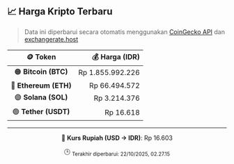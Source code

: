 

<!-- HARGA_KRIPTO -->
## 📈 Harga Kripto Terbaru

> Data ini diperbarui secara otomatis menggunakan [CoinGecko API](https://www.coingecko.com/) dan [exchangerate.host](https://exchangerate.host/)

<div align="center">

| 🪙 Token | 💰 Harga (IDR) |
|:------:|---------------:|
| 🟠 **Bitcoin (BTC)**   | Rp 1.855.992.226 |
| 🔵 **Ethereum (ETH)**  | Rp 66.494.572 |
| 🟣 **Solana (SOL)**    | Rp 3.214.376 |
| 🟢 **Tether (USDT)**   | Rp 16.618 |

---

💱 **Kurs Rupiah (USD → IDR)**: Rp 16.603

🕒 <sub>Terakhir diperbarui: 22/10/2025, 02.27.15</sub>

</div>
<!-- /HARGA_KRIPTO -->